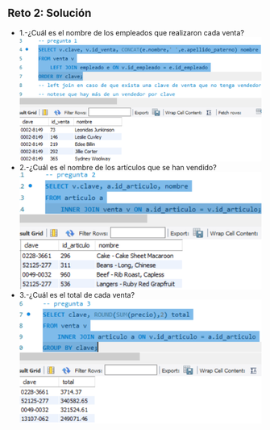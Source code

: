 ## Reto 2: Solución  
- 1.-¿Cuál es el nombre de los empleados que realizaron cada venta?  
![solucion](imagenes/s3r2pregunta1.png)  
- 2.-¿Cuál es el nombre de los artículos que se han vendido?  
![solucion](imagenes/s3r2pregunta2.png)  
- 3.-¿Cuál es el total de cada venta?  
![solucion](imagenes/s3r2pregunta3.png)  